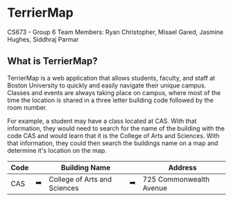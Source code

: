 # TerrierMap

CS673 - Group 6
Team Members: Ryan Christopher, Misael Gared, Jasmine Hughes, Siddhraj Parmar

## What is TerrierMap?

TerrierMap is a web application that allows students, faculty, and staff at Boston University to quickly and easily navigate their unique campus. Classes and events are always taking place on campus, where most of the time the location is shared in a three letter building code followed by the room number. 

For example, a student may have a class located at CAS. With that information, they would need to search for the name of the building with the code CAS and would learn that it is the College of Arts and Sciences. With that information, they could then search the buildings name on a map and determine it's location on the map. 


| Code |   | Building Name |   | Address |
| ---- | - | ------------- | - | ------- |
| CAS  | :arrow_right: | College of Arts and Sciences | :arrow_right: | 725 Commonwealth Avenue |  




